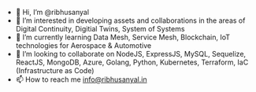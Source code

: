 - 👋 Hi, I’m @ribhusanyal
- 👀 I’m interested in developing assets and collaborations in the areas of Digital Continuity, Digitial Twins, System of Systems
- 🌱 I’m currently learning Data Mesh, Service Mesh, Blockchain, IoT technologies for Aerospace & Automotive
- 💞️ I’m looking to collaborate on NodeJS, ExpressJS, MySQL, Sequelize, ReactJS, MongoDB, Azure, Golang, Python, Kubernetes, Terraform, IaC (Infrastructure as Code)
- 📫 How to reach me info@ribhusanyal.in

<!---
ribhusanyal/ribhusanyal is a ✨ special ✨ repository because its `README.md` (this file) appears on your GitHub profile.
You can click the Preview link to take a look at your changes.
--->
